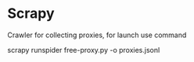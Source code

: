 # Scrapy
Crawler for collecting proxies, for launch use command

scrapy runspider free-proxy.py -o proxies.jsonl

